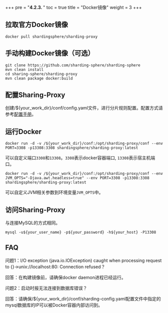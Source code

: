 +++
pre = "<b>4.2.3. </b>"
toc = true
title = "Docker镜像"
weight = 3
+++

## 拉取官方Docker镜像

``` 
docker pull shardingsphere/sharding-proxy
```

## 手动构建Docker镜像（可选）

``` 
git clone https://github.com/sharding-sphere/sharding-sphere
mvn clean install
cd sharing-sphere/sharding-proxy
mvn clean package docker:build
```

## 配置Sharing-Proxy

创建/${your_work_dir}/conf/config.yaml文件，进行分片规则配置。配置方式请参考[配置手册](/cn/manual/sharding-proxy/configuration/)。

## 运行Docker

```
docker run -d -v /${your_work_dir}/conf:/opt/sharding-proxy/conf --env PORT=3308 -p13308:3308 shardingsphere/sharding-proxy:latest
```

可以自定义端口`3308`和`13308`。`3308`表示docker容器端口, `13308`表示宿主机端口。

```
docker run -d -v /${your_work_dir}/conf:/opt/sharding-proxy/conf --env JVM_OPTS="-Djava.awt.headless=true" --env PORT=3308 -p13308:3308 shardingsphere/sharding-proxy:latest
```

可以自定义JVM相关参数到环境变量`JVM_OPTS`中。

## 访问Sharing-Proxy

与连接MySQL的方式相同。

```
mysql -u${your_user_name} -p${your_password} -h${your_host} -P13308
```

## FAQ

问题1：I/O exception (java.io.IOException) caught when processing request to {}->unix://localhost:80: Connection refused？

回答：在构建镜像前，请确保docker daemon进程已经运行。

问题2：启动时报无法连接到数据库错误？

回答：请确保/${your_work_dir}/conf/sharding-config.yaml配置文件中指定的mysql数据库的IP可以被Docker容器内部访问到。